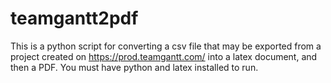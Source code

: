 # teamgantt2pdf
This is a python script for converting a csv file that may be exported from a project created on https://prod.teamgantt.com/ into a latex document, and then a PDF. You must have python and latex installed to run.
